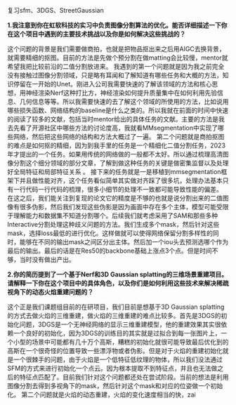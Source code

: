 复习sfm、3DGS、StreetGaussian

**1.我注意到你在虹软科技的实习中负责图像分割算法的优化。能否详细描述一下你在这个项目中遇到的主要技术挑战以及你是如何解决这些挑战的？**

这个问题的背景是我们需要做商拍，也就是把物品抠出来之后用AIGC去换背景，就需要精细的抠图。目前的方法是先做个预分割在做matting会比较慢，mentor就希望我把比较前沿的二值分割放进来。
我遇到的第一个问题就是因为我之前完全没有接触过图像分割领域，只是略有耳闻和了解知道有哪些任务和大概的方法，知识停留在一开始的Unet。刚进入公司我需要快速的了解该领域的方法和核心思想，用神经渲染Nerf这种打比方，神经渲染如何提升质量集中在如何利用先验信息、几何信息等等。所以我需要快速的去了解这个领域的所使用的方法，比如说用哪些损失函数、网络结构的baseline是什么之类的。所以我就在前面的时间中快速的阅读了较多的文献，包括当时mentor给出的具体任务的文献。主要的方法是我去先看了开源社区中哪些方法的讨论度高，我就看MMsegmentation中实现了哪些网络，然后把这些网络的结构和方法大概过了一遍。
第二个问题就是商拍抠图的难点是如何抠的精细，因为到我手里的任务是一个精细化二值分割任务，2023年才提出的一个任务。如果用传统的网络做的一般都不太好。所以通过梳理高清图像分割这个细分领域的部分文章，了解到做这种任务的关键是做密集监督以及处理好全局特征和局部特征关系 。
接下来的任务就是一是移植到mmsegmentation框架下并且做性能对齐，这个任务看似简单其实做对齐踩了很多坑，处理办法基本只有一行代码一行代码的梳理，很多小细节的处理不一致都可能导致性能的偏差。
在这之后，我们能关注到复现的论文它的精度是不够的也就是说分割出来的二值图像有很多伪影，然后我们发现这些伪影是因为画面中存在多个主体，模型可能受限于理解能力和数据集不知道分割哪个。后续我们就考虑采用了SAM和那些多种Interactive分割处理这种歧义问题的方法。我们生成多个mask，然后针对这些mask，选择loss最低的进行优化。这样做就可以使得网络保留分割多样性的同时，能够在不同的输出mask之间区分出主体。然后加一个iou头去预测选哪个作为最后的输出。最后的话是在Res50的backbone基础上涨点3个点。但是时间不够，当时没有做出产出。

**2.你的简历提到了一个基于Nerf和3D Gaussian splatting的三维场景重建项目。请解释一下你在这个项目中的具体角色，以及你们是如何利用这些技术来解决稀疏视角下的动态火焰重建问题的？**

这个正是我们课题组目前的在研项目，我们目前是想基于3D Gaussian splatting 的方式去做火焰的三维重建，做火焰的三维重建的难点比较多。首先是3DGS的初始化问题，3DGS是一个无神经网络的显示三维重建模型，他的重建效果其实很依赖一个良好的初始化，因为3DGS的训练目的其实就是过拟合到每一张图片上，一个小型的场景中可能都有几十万个高斯，糟糕的初始化就很可能导致最后优化到的高斯在一个很奇怪的位置导致一些漂浮物或者伪影。但是对于火焰的重建初始化就是一个很棘手的问题，由于火焰是一个低特征低纹理的物体，所以我们没法通过SFM的方式来进行初始化一个点云。因为根本提取不到特征点，并且也无法做之后的特征点匹配了。目前我们针对这个问题都还处在尝试阶段。当前的想法是利用图像分割去得到多视角下的mask，然后针对这个mask和对应的位姿做一个初始化。
第二个问题就是火焰的动态重建，火焰的变化速度相当的快，zai



